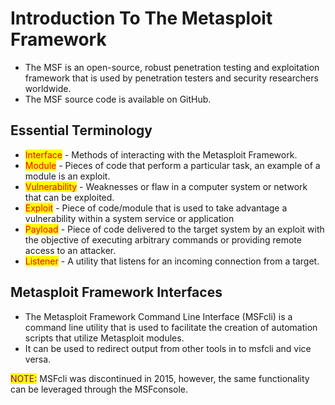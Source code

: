 # Introduction To The Metasploit Framework

* The MSF is an open-source, robust penetration testing and exploitation framework that is used by penetration testers and security researchers worldwide.
* The MSF source code is available on GitHub.

## Essential Terminology

* <mark style="color:red;">Interface</mark> - Methods of interacting with the Metasploit Framework.
* <mark style="color:red;">Module</mark> - Pieces of code that perform a particular task,  an example of a module is an exploit.
* <mark style="color:red;">Vulnerability</mark> - Weaknesses or flaw in a computer system or network that can be exploited.
* <mark style="color:red;">Exploit</mark> - Piece of code/module that is used to take advantage a vulnerability within a system service or application
* <mark style="color:red;">Payload</mark> - Piece of code delivered to the target system by an exploit with the objective of executing arbitrary commands or providing remote access to an attacker.
* <mark style="color:red;">Listener</mark> - A utility that listens for an incoming connection from a target.

## Metasploit Framework Interfaces

* The Metasploit Framework Command Line Interface (MSFcli) is a command line utility that is used to facilitate the creation of automation scripts that utilize Metasploit modules.
* It can be used to redirect output from other tools in to msfcli and vice versa.&#x20;

<mark style="color:purple;">NOTE:</mark> MSFcli was discontinued in 2015, however, the same functionality can be leveraged through the MSFconsole.

##





































